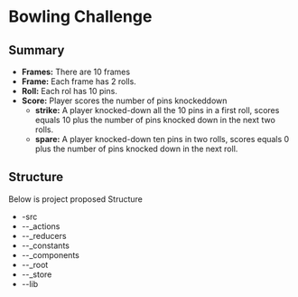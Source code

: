 # Bowling Challenge

## Summary ##

* **Frames:** There are 10 frames
* **Frame:** Each frame has 2 rolls.
* **Roll:** Each rol has 10 pins.
* **Score:** Player scores the number of pins knockeddown 
    * **strike:** A player knocked-down all the 10 pins in a first roll, scores equals 10 plus the number of pins knocked down in the next two rolls.
    * **spare:** A player knocked-down ten pins in two rolls, scores equals 0 plus the number of pins knocked down in the next roll.


## Structure ##
Below is project proposed Structure
* -src
* --_actions
* --_reducers
* --_constants
* --_components
* --_root
* --_store
* --lib 
